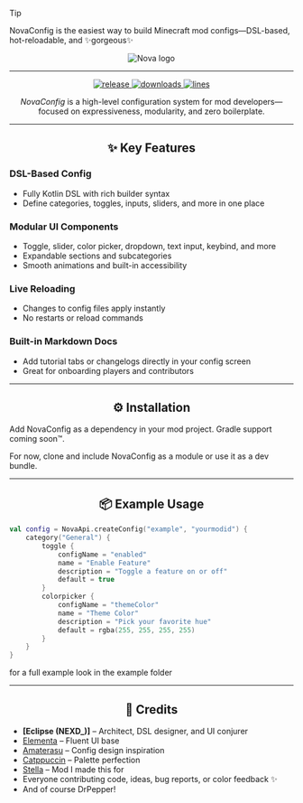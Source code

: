 >[!TIP]
>NovaConfig is the easiest way to build Minecraft mod configs—DSL-based, hot-reloadable, and ✨gorgeous✨

<p align="center">
  <img alt="Nova logo" src="https://i.imgur.com/5zIy0zf.png" />
</p>

***
<p align="center">
  <a href="https://github.com/Eclipse-5214/nova-config/releases" target="_blank">
    <img alt="release" src="https://img.shields.io/github/v/release/Eclipse-5214/nova-config?color=3ba9ff&style=flat-square" />
  </a>
  <a href="https://github.com/Eclipse-5214/nova-config/releases" target="_blank">
    <img alt="downloads" src="https://img.shields.io/github/downloads/Eclipse-5214/nova-config/total?color=3ba9ff&style=flat-square" />
  </a>
  <a href="https://github.com/Eclipse-5214/nova-config/">
    <img src="https://tokei.rs/b1/github/Eclipse-5214/nova-config?category=code&color=3ba9ff&style=flat-square" alt="lines">
  </a>
</p>

<p align="center"><em>NovaConfig</em> is a high-level configuration system for mod developers—focused on expressiveness, modularity, and zero boilerplate.</p>

---

<h2 align="center">✨ Key Features</h2>

### **DSL-Based Config**
- Fully Kotlin DSL with rich builder syntax  
- Define categories, toggles, inputs, sliders, and more in one place  

### **Modular UI Components**
- Toggle, slider, color picker, dropdown, text input, keybind, and more  
- Expandable sections and subcategories  
- Smooth animations and built-in accessibility  

### **Live Reloading**
- Changes to config files apply instantly  
- No restarts or reload commands  

### **Built-in Markdown Docs**
- Add tutorial tabs or changelogs directly in your config screen  
- Great for onboarding players and contributors  

---

<h2 align="center">⚙️ Installation</h2>

Add NovaConfig as a dependency in your mod project. Gradle support coming soon™.

For now, clone and include NovaConfig as a module or use it as a dev bundle.

---

<h2 align="center">📦 Example Usage</h2>

```kotlin
val config = NovaApi.createConfig("example", "yourmodid") {
    category("General") {
        toggle {
            configName = "enabled"
            name = "Enable Feature"
            description = "Toggle a feature on or off"
            default = true
        }
        colorpicker {
            configName = "themeColor"
            name = "Theme Color"
            description = "Pick your favorite hue"
            default = rgba(255, 255, 255, 255)
        }
    }
}
```

for a full example look in the example folder

---

<h2 align="center">🙌 Credits</h2>

- **[Eclipse (NEXD_)]** – Architect, DSL designer, and UI conjurer  
- [Elementa](https://github.com/gg/elementa) – Fluent UI base  
- [Amaterasu](https://github.com/DocilElm/Amaterasu) – Config design inspiration  
- [Catppuccin](https://github.com/catppuccin) – Palette perfection  
- [Stella](https://github.com/Eclipse-5214/stella) – Mod I made this for
- Everyone contributing code, ideas, bug reports, or color feedback ✨
- And of course DrPepper!

